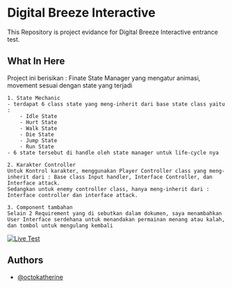 
# Digital Breeze Interactive

This Repository is project evidance for Digital Breeze Interactive entrance test.

## What In Here
Project ini berisikan :
Finate State Manager yang mengatur animasi, movement sesuai dengan state yang terjadi
    
    1. State Mechanic
    - terdapat 6 class state yang meng-inherit dari base state class yaitu : 
        - Idle State
        - Hurt State
        - Walk State
        - Die State
        - Jump State
        - Run State 
    - 6 state tersebut di handle oleh state manager untuk life-cycle nya

    2. Karakter Controller
    Untuk Kontrol karakter, menggunakan Player Controller class yang meng-inherit dari : Base class Input handler, Interface Controller, dan Interface attack.
    Sedangkan untuk enemy controller class, hanya meng-inherit dari : Interface controller dan interface attack.

    3. Component tambahan
    Selain 2 Requirement yang di sebutkan dalam dokumen, saya menambahkan User Interface serdehana untuk menandakan permainan menang atau kalah, dan tombol untuk mengulang kembali


[![Live Test](https://img.shields.io/badge/Live_Test-0A66C2?style=for-the-badge&logo=linkedin&logoColor=white)](https://godzillacupu.github.io/Test_Digital_Breeze_Interactive/)

## Authors

- [@octokatherine](https://www.github.com/GodzillaCupu)
